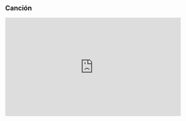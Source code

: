 ## Canción 
<iframe width="560" height="315" src="https://www.youtube.com/embed/I96S7SxeVV0" title="YouTube video player" frameborder="0" allow="accelerometer; autoplay; clipboard-write; encrypted-media; gyroscope; picture-in-picture" allowfullscreen></iframe>
